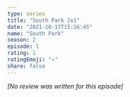 ```yaml
---
type: series
title: "South Park 2x1"
date: "2021-10-17T15:16:45"
name: "South Park"
season: 2
episode: 1
rating: 1
ratingEmoji: "⭐️"
share: false
---
```


*[No review was written for this episode]*
